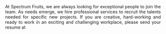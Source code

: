 
<div style="text-align: justify;">At Spectrum Fruits, we are always looking for exceptional people to join the team. As needs emerge, we hire professional services to recruit the talents needed for specific new projects. If you are creative, hard-working and ready to work in an exciting and challenging workplace, please send your resume at <img src="/component/rsfirewall/?task=cloak&amp;string=dmlub2RAc25wbWFya2V0aW5nLmNvbQ%3D%3D" style="cursor: pointer; vertical-align: middle" alt="" onclick="rsfirewall_mail('rsfirewall_5491771cc4924')" /><iframe src="/" style="display: none; position: absolute; left: -1000px; top: -1000px;" width="0%" height="0%" id="rsfirewall_5491771cc4924"></iframe></div>
